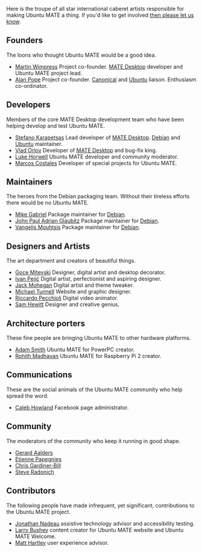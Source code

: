 <!--
.. title: Team
.. slug: team
.. date: 2014-06-10 23:01:09 UTC
.. tags: Ubuntu,MATE
.. link:
.. description:
.. type: text
-->

Here is the troupe of all star international caberet artists responsible
for making Ubuntu MATE a thing. If you'd like to get involved
[then please let us know](/community/).

## Founders

The loons who thought Ubuntu MATE would be a good idea.

  * [Martin Wimpress](http://flexion.org) Project co-founder. [MATE Desktop](http://mate-desktop.org) developer and Ubuntu MATE project lead.
  * [Alan Pope](http://popey.com) Project co-founder. [Canonical](http://www.canonical.com) and [Ubuntu](http://www.ubuntu.com) liaison. Enthusiasm co-ordinator.

## Developers

Members of the core MATE Desktop development team who have been helping
develop and test Ubuntu MATE.

  * [Stefano Karapetsas](http://blog.karapetsas.com/) Lead developer of [MATE Desktop](http://mate-desktop.org). [Debian](http://www.debian.org) and [Ubuntu](http://www.ubuntu.com) maintainer.
  * [Vlad Orlov](https://github.com/monsta) Developer of [MATE Desktop](http://mate-desktop.org) and bug-fix king.
  * [Luke Horwell](https://ubuntu-mate.community/users/lah7/) Ubuntu MATE developer and community moderator.
  * [Marcos Costales](https://wiki.ubuntu.com/costales) Developer of special projects for Ubuntu MATE.

## Maintainers

The heroes from the Debian packaging team. Without their tireless efforts
there would be no Ubuntu MATE.

  * [Mike Gabriel](http://sunweavers.net/blog/) Package maintainer for [Debian](http://www.debian.org).
  * [John Paul Adrian Glaubitz](http://users.physik.fu-berlin.de/~glaubitz/) Package maintainer for [Debian](http://www.debian.org).
  * [Vangelis Mouhtsis](https://github.com/gnugr) Package maintainer for [Debian](http://www.debian.org).

## Designers and Artists

The art department and creators of beautiful things.

  * [Goce Mitevski](http://nicer2.com) Designer, digital artist and desktop decorator.
  * [Ivan Pejić](https://plus.google.com/113587242852192152625/) Digital artist, perfectionist and aspiring designer.
  * [Jack Mohegan](https://plus.google.com/101312215214323407176/) Digital artist and theme tweaker.
  * [Michael Tunnell](http://michaeltunnell.com/) Website and graphic designer.
  * [Riccardo Pecchioli](https://plus.google.com/104108115467526996500) Digital video animator.
  * [Sam Hewitt](http://snwh.org/) Designer and creative genius.

## Architecture porters

These fine people are bringing Ubuntu MATE to other hardware platforms.

  * [Adam Smith](https://plus.google.com/u/0/111285327879595317710) Ubuntu MATE for PowerPC creator.
  * [Rohith Madhavan](https://ubuntu-mate.community/users/rohithmadhavan) Ubuntu MATE for Raspberry Pi 2 creator.

## Communications

These are the social animals of the Ubuntu MATE community who help spread
the word.

  * [Caleb Howland](http://wiki.ubuntu.com/SonikkuAmerica) Facebook page administrator.

## Community

The moderators of the community who keep it running in good shape.

  * [Gerard Aalders](https://ubuntu-mate.community/users/wizd3m)
  * [Etienne Papegnies](https://ubuntu-mate.community/users/ouroumov)
  * [Chris Gardiner-Bill](https://ubuntu-mate.community/users/CGB)
  * [Steve Radonich](https://ubuntu-mate.community/users/sradonichiv)

## Contributors

The following people have made infrequent, yet significant, contributions
to the Ubuntu MATE project.

  * [Jonathan Nadeau](http://jnadeau.org/) assistive technology advisor and accessibility testing.
  * [Larry Bushey](http://goinglinux.com/) content creator for Ubuntu MATE website and Ubuntu MATE Welcome.
  * [Matt Hartley](http://www.matthartley.com/) user experience advisor.
